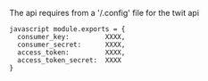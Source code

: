 The api requires from a '/.config' file for the twit api
 
```
javascript module.exports = {
  consumer_key:         XXXX,
  consumer_secret:      XXXX,
  access_token:         XXXX,
  access_token_secret:  XXXX
}
```
